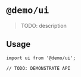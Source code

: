 # `@demo/ui`

> TODO: description

## Usage

```
import ui from '@demo/ui';

// TODO: DEMONSTRATE API
```
